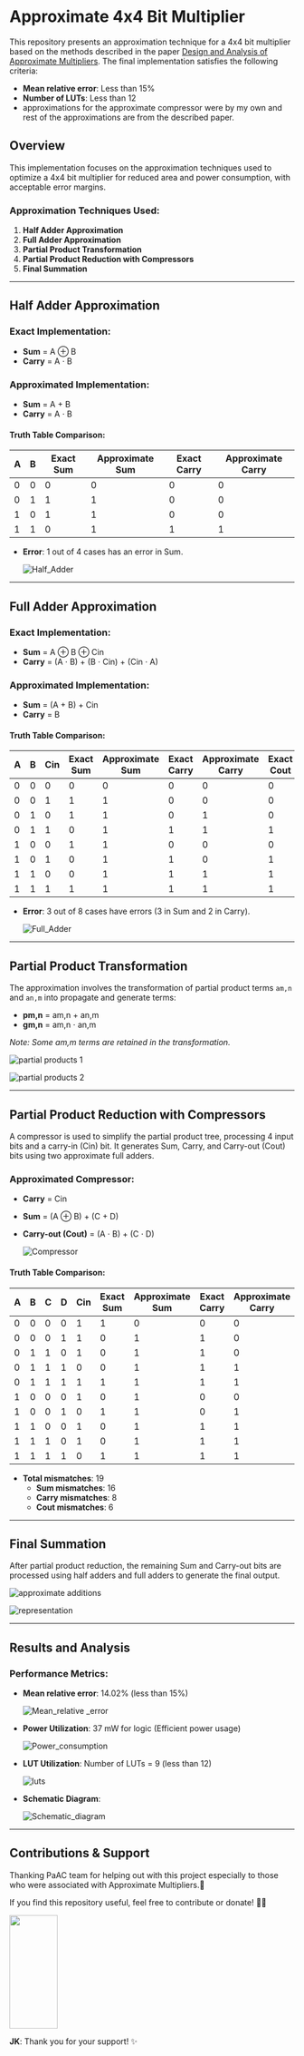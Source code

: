 # Approximate 4x4 Bit Multiplier

This repository presents an approximation technique for a 4x4 bit multiplier based on the methods described in the paper [Design and Analysis of Approximate Multipliers](https://www.researchgate.net/publication/368293010). The final implementation satisfies the following criteria:

- **Mean relative error**: Less than 15%
- **Number of LUTs**: Less than 12
- approximations for the approximate compressor were by my own and rest of the approximations are from the described paper.

## Overview

This implementation focuses on the approximation techniques used to optimize a 4x4 bit multiplier for reduced area and power consumption, with acceptable error margins.

### Approximation Techniques Used:
1. **Half Adder Approximation**
2. **Full Adder Approximation**
3. **Partial Product Transformation**
4. **Partial Product Reduction with Compressors**
5. **Final Summation**

---

## Half Adder Approximation

### Exact Implementation:
- **Sum** = A ⊕ B
- **Carry** = A ⋅ B

### Approximated Implementation:
- **Sum** = A + B
- **Carry** = A ⋅ B

#### Truth Table Comparison:

| A | B | **Exact Sum** | **Approximate Sum** | **Exact Carry** | **Approximate Carry** |
|---|---|---------------|---------------------|-----------------|-----------------------|
| 0 | 0 | 0             | 0                   | 0               | 0                     |
| 0 | 1 | 1             | 1                   | 0               | 0                     |
| 1 | 0 | 1             | 1                   | 0               | 0                     |
| 1 | 1 | 0             | 1                   | 1               | 1                     |

- **Error**: 1 out of 4 cases has an error in Sum.
  
   ![Half_Adder](https://github.com/user-attachments/assets/e9241a88-0ae6-4fa8-915b-6040bff475bc)

---

## Full Adder Approximation

### Exact Implementation:
- **Sum** = A ⊕ B ⊕ Cin
- **Carry** = (A ⋅ B) + (B ⋅ Cin) + (Cin ⋅ A)

### Approximated Implementation:
- **Sum** = (A + B) + Cin
- **Carry** = B

#### Truth Table Comparison:

| A | B | Cin | **Exact Sum** | **Approximate Sum** | **Exact Carry** | **Approximate Carry** | **Exact Cout** | **Approximate Cout** |
|---|---|-----|---------------|---------------------|-----------------|-----------------------|----------------|----------------------|
| 0 | 0 | 0   | 0             | 0                   | 0               | 0                     | 0              | 0                    |
| 0 | 0 | 1   | 1             | 1                   | 0               | 0                     | 0              | 0                    |
| 0 | 1 | 0   | 1             | 1                   | 0               | 1                     | 0              | 1                    |
| 0 | 1 | 1   | 0             | 1                   | 1               | 1                     | 1              | 1                    |
| 1 | 0 | 0   | 1             | 1                   | 0               | 0                     | 0              | 0                    |
| 1 | 0 | 1   | 0             | 1                   | 1               | 0                     | 1              | 0                    |
| 1 | 1 | 0   | 0             | 1                   | 1               | 1                     | 1              | 1                    |
| 1 | 1 | 1   | 1             | 1                   | 1               | 1                     | 1              | 1                    |

- **Error**: 3 out of 8 cases have errors (3 in Sum and 2 in Carry).
  
   ![Full_Adder](https://github.com/user-attachments/assets/1089ce79-a35f-465a-8c46-f939bd72a18e)

---

## Partial Product Transformation

The approximation involves the transformation of partial product terms `am,n` and `an,m` into propagate and generate terms:

- **pm,n** = am,n + an,m
- **gm,n** = am,n ⋅ an,m

*Note: Some am,m terms are retained in the transformation.*

   ![partial products 1](https://github.com/user-attachments/assets/4ba770ee-e7a5-4b42-bd11-efccf6d460e4)

   ![partial products 2](https://github.com/user-attachments/assets/ad0884c1-116e-4ce8-bc4a-da7765f27d12)

---

## Partial Product Reduction with Compressors

A compressor is used to simplify the partial product tree, processing 4 input bits and a carry-in (Cin) bit. It generates Sum, Carry, and Carry-out (Cout) bits using two approximate full adders.

### Approximated Compressor:

- **Carry** = Cin
- **Sum** = (A ⊕ B) + (C + D)
- **Carry-out (Cout)** = (A ⋅ B) + (C ⋅ D)

    ![Compressor](https://github.com/user-attachments/assets/73b149aa-197c-4791-a304-311b5eeb2f61)

#### Truth Table Comparison:

| A | B | C | D | Cin | **Exact Sum** | **Approximate Sum** | **Exact Carry** | **Approximate Carry** | **Exact Cout** | **Approximate Cout** |
|---|---|---|---|-----|---------------|---------------------|-----------------|-----------------------|----------------|----------------------|
| 0 | 0 | 0 | 0 | 1   | 1             | 0                   | 0               | 0                     | 0              | 0                    |
| 0 | 0 | 0 | 1 | 1   | 0             | 1                   | 1               | 0                     | 1              | 1                    |
| 0 | 1 | 1 | 0 | 1   | 0             | 1                   | 1               | 0                     | 1              | 1                    |
| 0 | 1 | 1 | 1 | 0   | 0             | 1                   | 1               | 1                     | 1              | 1                    |
| 0 | 1 | 1 | 1 | 1   | 1             | 1                   | 1               | 1                     | 1              | 1                    |
| 1 | 0 | 0 | 0 | 1   | 0             | 1                   | 0               | 0                     | 1              | 0                    |
| 1 | 0 | 0 | 1 | 0   | 1             | 1                   | 0               | 1                     | 1              | 0                    |
| 1 | 1 | 0 | 0 | 1   | 0             | 1                   | 1               | 1                     | 0              | 1                    |
| 1 | 1 | 1 | 0 | 1   | 0             | 1                   | 1               | 1                     | 1              | 1                    |
| 1 | 1 | 1 | 1 | 0   | 1             | 1                   | 1               | 1                     | 1              | 1                    |

- **Total mismatches**: 19
  - **Sum mismatches**: 16
  - **Carry mismatches**: 8
  - **Cout mismatches**: 6
---

## Final Summation

After partial product reduction, the remaining Sum and Carry-out bits are processed using half adders and full adders to generate the final output.

 ![approximate additions](https://github.com/user-attachments/assets/5750e09a-071e-49fa-a757-b2077529203b)

 ![representation](https://github.com/user-attachments/assets/9f375304-e958-447e-bd57-3950976b7dc7)

---

## Results and Analysis

### Performance Metrics:

- **Mean relative error**: 14.02% (less than 15%)

  ![Mean_relative _error](https://github.com/user-attachments/assets/cdea8e6b-9fe6-4362-91a4-9fccf34c19b3)

  
- **Power Utilization**: 37 mW for logic (Efficient power usage)

  ![Power_consumption](https://github.com/user-attachments/assets/b6fc21f1-ae2c-4a14-a36b-2e541c838938)
  
- **LUT Utilization**: Number of LUTs = 9 (less than 12)

  ![luts](https://github.com/user-attachments/assets/f6f06d7e-625c-45c7-b249-edad87b7663a)

- **Schematic Diagram**:

  ![Schematic_diagram](https://github.com/user-attachments/assets/cde7409c-9cc6-46fa-886c-49f60e34cb01)


---

## Contributions & Support
Thanking PaAC team for helping out with this project especially to those who were associated with Approximate Multipliers.🙏

If you find this repository useful, feel free to contribute or donate! 🙏🙏 

<img src="https://github.com/user-attachments/assets/5d331d78-8ce1-49d8-91f8-19933a8098d2" width="85" height="200" />

**JK**:
Thank you for your support! ✨
